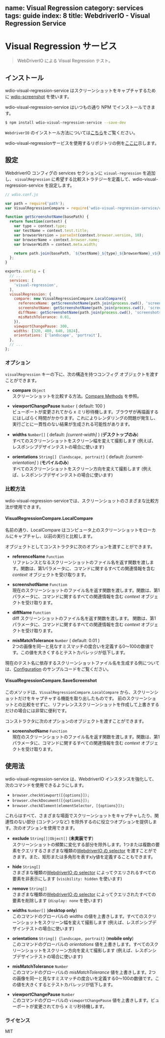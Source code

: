name: Visual Regression
category: services
tags: guide
index: 8
title: WebdriverIO - Visual Regression Service
---

Visual Regression サービス
==========================

> WebDriverIO による Visual Regression テスト。

## インストール

wdio-visual-regression-service はスクリーンショットをキャプチャするために [wdio-screenshot](https://github.com/zinserjan/wdio-screenshot) を使います。

wdio-visual-regression-service はいつもの通り NPM でインストールできます。

```sh
$ npm install wdio-visual-regression-service --save-dev
```

`WebdriverIO` のインストール方法については[こちら](http://webdriver.io/guide/getstarted/install.html)をご覧ください。

wdio-visual-regressionサービスを使用するリポジトリの例を[ここに](https://github.com/zinserjan/webdriverio-example)示します。

## 設定

WebdriverIO コンフィグの services セクションに `visual-regression` を追加し、 `visualRegression` に希望する比較ストラテジーを定義して、wdio-visual-regression-service を設定します。

```js
// wdio.conf.js

var path = require('path');
var VisualRegressionCompare = require('wdio-visual-regression-service/compare');

function getScreenshotName(basePath) {
  return function(context) {
    var type = context.type;
    var testName = context.test.title;
    var browserVersion = parseInt(context.browser.version, 10);
    var browserName = context.browser.name;
    var browserWidth = context.meta.width;

    return path.join(basePath, `${testName}_${type}_${browserName}_v${browserVersion}_${browserWidth}.png`);
  };
}

exports.config = {
  // ...
  services: [
    'visual-regression',
  ],
  visualRegression: {
    compare: new VisualRegressionCompare.LocalCompare({
      referenceName: getScreenshotName(path.join(process.cwd(), 'screenshots/reference')),
      screenshotName: getScreenshotName(path.join(process.cwd(), 'screenshots/screen')),
      diffName: getScreenshotName(path.join(process.cwd(), 'screenshots/diff')),
      misMatchTolerance: 0.01,
    }),
    viewportChangePause: 300,
    widths: [320, 480, 640, 1024],
    orientations: ['landscape', 'portrait'],
  },
  // ...
};
```

### オプション

`visualRegression` キーの下に、次の構造を持つコンフィグ オブジェクトを渡すことができます。

* **compare** `Object` <br>
スクリーンショットを比較する方法。[Compare Methods](#compare-methods) を参照。

* **viewportChangePause**  `Number`  ( default: 100 ) <br>
  ビューポートが変更されてから x ミリ秒待機します。ブラウザが再描画するにはしばらく時間がかかります。これによりレンダリングの問題が発生し、実行ごとに一貫性のない結果が生成される可能性があります。

* **widths** `Number[]`  ( default: *[current-width]* ) (**デスクトップのみ**)<br>
  すべてのスクリーンショットをスクリーン幅を変えて撮影します (例えば、レスポンシブデザインテストの場合に使います)

* **orientations** `String[] {landscape, portrait}`  ( default: *[current-orientation]* ) (**モバイルのみ**)<br>
  すべてのスクリーンショットをスクリーン方向を変えて撮影します (例えば、レスポンシブデザインテストの場合に使います)

### 比較方法
wdio-visual-regression-serviceでは、スクリーンショットのさまざまな比較方法が使用できます。

#### VisualRegressionCompare.LocalCompare

名前の通り、LocalCompare はコンピュータ上のスクリーンショットをローカルにキャプチャし、以前の実行と比較します。

オブジェクトとしてコンストラクタに次のオプションを渡すことができます。

* **referenceName** `Function` <br>
  リファレンスとなるスクリーンショットのファイル名を返す関数を渡します。関数は、第1パラメータに、コマンドに関するすべての関連情報を含む *context* オブジェクトを受け取ります。

* **screenshotName** `Function` <br>
  現在のスクリーンショットのファイル名を返す関数を渡します。関数は、第1パラメータに、コマンドに関するすべての関連情報を含む *context* オブジェクトを受け取ります。

* **diffName** `Function` <br>
  diff スクリーンショットのファイル名を返す関数を渡します。 関数は、第1パラメータに、コマンドに関するすべての関連情報を含む *context* オブジェクトを受け取ります。


* **misMatchTolerance** `Number`  ( default: 0.01 ) <br>
  2つの画像を同一と見なすミスマッチの度合いを定義する0〜100の数値です。この値を大きくするとテストカバレッジが低下します。

現在のテスト名に依存するスクリーンショットファイル名を生成する例については、[Configuration](#configuration) のサンプルコードをご覧ください。

#### VisualRegressionCompare.SaveScreenshot

このメソッドは、`VisualRegressionCompare.LocalCompare` から、スクリーンショットだけをキャプチャする機能を取り出したものです。
前のスクリーンショットとの比較をせずに、リファレンススクリーンショットを作成して上書きするだけの場合には非常に便利です。

コンストラクタに次のオプションのオブジェクトを渡すことができます。

* **screenshotName** `Function` <br>
  現在のスクリーンショットのファイル名を返す関数を渡します。関数は、第1パラメータに、コマンドに関するすべての関連情報を含む *context* オブジェクトを受け取ります。

## 使用法

wdio-visual-regression-service は、WebdriverIO インスタンスを強化して、次のコマンドを使用できるようにします。

* `browser.checkViewport([{options}]);`
* `browser.checkDocument([{options}]);`
* `browser.checkElement(elementSelector, [{options}]);`

これらはすべて、さまざまな場面でスクリーンショットをキャプチャしたり、関連性のない部分 (コンテンツなど) を除外するのに役立つオプションを提供します。次のオプションを使用できます。

* **exclude** `String[]|Object[]` (**未実装です**)<br>
  スクリーンショットの頻繁に変化する部分を除外します。1つまたは複数の要素をクエリするさまざまな種類の[WebdriverIO の selector](http://webdriver.io/guide/usage/selectors.html) を渡すことができます。また、矩形または多角形を表すx/y値を定義することもできます。

* **hide** `String[]`<br>
  さまざまな種類の[WebdriverIO の selector](http://webdriver.io/guide/usage/selectors.html) によってクエリされるすべての要素を非表示にします (`visibility: hidden` を使います)

* **remove** `String[]`<br>
  さまざまな種類の[WebdriverIO の selector](http://webdriver.io/guide/usage/selectors.html) によってクエリされたすべての要素を削除します (`display: none` を使います)

* **widths** `Number[]` (**desktop only**)<br>
  このコマンドのグローバルの *widths* の値を上書きします。すべてのスクリーンショットをスクリーン幅を変えて撮影します (例えば、レスポンシブデザインテストの場合に使います)

* **orientations** `String[] {landscape, portrait}` (**mobile only**)<br>
  このコマンドのグローバルの *orientations* 値を上書きします。すべてのスクリーンショットをスクリーン方向を変えて撮影します (例えば、レスポンシブデザインテストの場合に使います)

* **misMatchTolerance** `Number` <br>
  このコマンドのグローバルの *misMatchTolerance* 値を上書きします。2つの画像を同一と見なすミスマッチの度合いを定義する0〜100の数値です。この値を大きくするとテストカバレッジが低下します。

* **viewportChangePause**  `Number` <br>
  このコマンドのグローバルの `viewportChangePause` 値を上書きします。ビューポートが変更されてから x ミリ秒待機します。

### ライセンス

MIT

